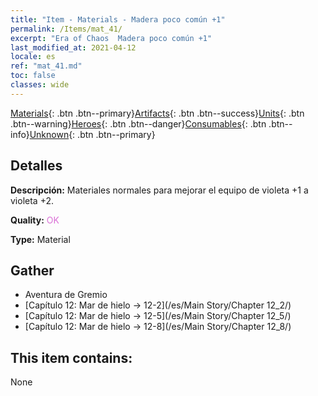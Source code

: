 ```yaml
---
title: "Item - Materials - Madera poco común +1"
permalink: /Items/mat_41/
excerpt: "Era of Chaos  Madera poco común +1"
last_modified_at: 2021-04-12
locale: es
ref: "mat_41.md"
toc: false
classes: wide
---
```

 [Materials](/es/Items/){: .btn .btn--primary}[Artifacts](/es/Items/Artifacts/){: .btn .btn--success}[Units](/es/Items/Units/){: .btn .btn--warning}[Heroes](/es/Items/Heroes/){: .btn .btn--danger}[Consumables](/es/Items/Consumables/){: .btn .btn--info}[Unknown](/es/Items/Unknown/){: .btn .btn--primary}

## Detalles
 **Descripción:** Materiales normales para mejorar el equipo de violeta +1 a violeta +2.

 **Quality:** <span style="color: #DA70D6">OK</span>

 **Type:** Material

## Gather

*    Aventura de Gremio 
*    [Capítulo 12: Mar de hielo -> 12-2](/es/Main Story/Chapter 12_2/) 
*    [Capítulo 12: Mar de hielo -> 12-5](/es/Main Story/Chapter 12_5/) 
*    [Capítulo 12: Mar de hielo -> 12-8](/es/Main Story/Chapter 12_8/) 

## This item contains:

  None

